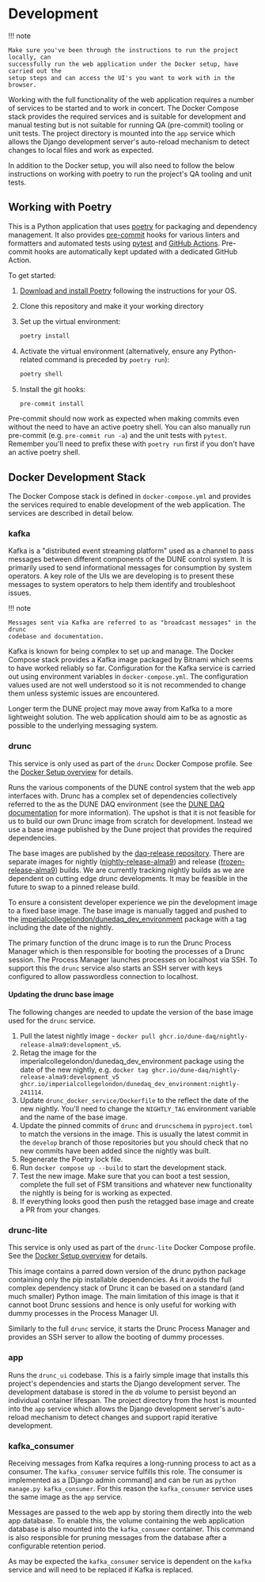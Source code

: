 # Development

<!-- markdownlint-disable next-line code-block-style -->
!!! note

    Make sure you've been through the instructions to run the project locally, can
    successfully run the web application under the Docker setup, have carried out the
    setup steps and can access the UI's you want to work with in the browser.

Working with the full functionality of the web application requires a number of services
to be started and to work in concert. The Docker Compose stack provides the required
services and is suitable for development and manual testing but is not suitable for
running QA (pre-commit) tooling or unit tests. The project directory is mounted into the
`app` service which allows the Django development server's auto-reload mechanism to
detect changes to local files and work as expected.

In addition to the Docker setup, you will also need to follow the below instructions on
working with poetry to run the project's QA tooling and unit tests.

## Working with Poetry

This is a Python application that uses [poetry](https://python-poetry.org) for packaging
and dependency management. It also provides [pre-commit](https://pre-commit.com/) hooks
for various linters and formatters and automated tests using
[pytest](https://pytest.org/) and [GitHub Actions](https://github.com/features/actions).
Pre-commit hooks are automatically kept updated with a dedicated GitHub Action.

To get started:

1. [Download and install Poetry](https://python-poetry.org/docs/#installation) following
   the instructions for your OS.

1. Clone this repository and make it your working directory

1. Set up the virtual environment:

    ```bash
    poetry install
    ```

1. Activate the virtual environment (alternatively, ensure any Python-related command is
   preceded by `poetry run`):

    ```bash
    poetry shell
    ```

1. Install the git hooks:

    ```bash
    pre-commit install
    ```

Pre-commit should now work as expected when making commits even without the need to have
an active poetry shell. You can also manually run pre-commit (e.g. `pre-commit run -a`)
and the unit tests with `pytest`. Remember you'll need to prefix these with `poetry run`
first if you don't have an active poetry shell.

## Docker Development Stack

The Docker Compose stack is defined in `docker-compose.yml` and provides the services
required to enable development of the web application. The services are described in detail below.

### kafka

Kafka is a "distributed event streaming platform" used as a channel to pass messages
between different components of the DUNE control system. It is primarily used to send
informational messages for consumption by system operators. A key role of the UIs we are
developing is to present these messages to system operators to help them identify and
troubleshoot issues.

<!-- markdownlint-disable next-line code-block-style -->
!!! note

    Messages sent via Kafka are referred to as "broadcast messages" in the drunc
    codebase and documentation.

Kafka is known for being complex to set up and manage. The Docker Compose stack provides
a Kafka image packaged by Bitnami which seems to have worked reliably so far.
Configuration for the Kafka service is carried out using environment variables in
`docker-compose.yml`. The configuration values used are not well understood so it is not
recommended to change them unless systemic issues are encountered.

Longer term the DUNE project may move away from Kafka to a more lightweight solution.
The web application should aim to be as agnostic as possible to the underlying messaging
system.

### drunc

This service is only used as part of the `drunc` Docker Compose profile. See the [Docker
Setup overview] for details.

Runs the various components of the DUNE control system that the web app interfaces with.
Drunc has a complex set of dependencies collectively referred to the as the DUNE DAQ
environment (see the [DUNE DAQ documentation] for more information). The upshot is that
it is not feasible for us to build our own Drunc image from scratch for development.
Instead we use a base image published by the Dune project that provides the required
dependencies.

The base images are published by the [daq-release repository]. There are separate images
for nightly ([nightly-release-alma9]) and release ([frozen-release-alma9]) builds. We
are currently tracking nightly builds as we are dependent on cutting edge drunc
developments. It may be feasible in the future to swap to a pinned release build.

To ensure a consistent developer experience we pin the development image to a fixed base
image. The base image is manually tagged and pushed to the
[imperialcollegelondon/dunedaq_dev_environment] package with a tag including the date of
the nightly.

The primary function of the drunc image is to run the Drunc Process Manager which is
then responsible for booting the processes of a Drunc session. The Process Manager
launches processes on localhost via SSH. To support this the `drunc` service also starts
an SSH server with keys configured to allow passwordless connection to localhost.

#### Updating the drunc base image

The following changes are needed to update the version of the base image used for the
`drunc` service.

1. Pull the latest nightly image - `docker pull
   ghcr.io/dune-daq/nightly-release-alma9:development_v5`.
1. Retag the image for the imperialcollegelondon/dunedaq_dev_environment package using
   the date of the new nightly, e.g.
   `docker tag ghcr.io/dune-daq/nightly-release-alma9:development_v5
   ghcr.io/imperialcollegelondon/dunedaq_dev_environment:nightly-241114`.
1. Update `drunc_docker_service/Dockerfile` to the reflect the date of the new nightly.
   You'll need to change the `NIGHTLY_TAG` environment variable and the name of the base
   image.
1. Update the pinned commits of `drunc` and `druncschema` in `pyproject.toml` to match
   the versions in the image. This is usually the latest commit in the `develop` branch
   of those repositories but you should check that no new commits have been added since
   the nightly was built.
1. Regenerate the Poetry lock file.
1. Run `docker compose up --build` to start the development stack.
1. Test the new image. Make sure that you can boot a test session, complete the full set
   of FSM transitions and whatever new functionality the nightly is being for is working
   as expected.
1. If everything looks good then push the retagged base image and create a PR from your
   changes.

[daq-release repository]: https://github.com/ImperialCollegeLondon/drunc_ui
[DUNE DAQ documentation]: https://dune-daq-sw.readthedocs.io/en/latest/
[nightly-release-alma9]: https://github.com/DUNE-DAQ/daq-release/pkgs/container/nightly-release-alma9
[frozen-release-alma9]: https://github.com/DUNE-DAQ/daq-release/pkgs/container/frozen-release-alma9
[imperialcollegelondon/dunedaq_dev_environment]: https://github.com/ImperialCollegeLondon/drunc_ui/pkgs/container/dunedaq_dev_environment

### drunc-lite

This service is only used as part of the `drunc-lite` Docker Compose profile. See the
[Docker Setup overview] for details.

This image contains a parred down version of the drunc python package containing only
the pip installable dependencies. As it avoids the full complex dependency stack of
Drunc it can be based on a standard (and much smaller) Python image. The main limitation
of this image is that it cannot boot Drunc sessions and hence is only useful for working
with dummy processes in the Process Manager UI.

Similarly to the full `drunc` service, it starts the Drunc Process Manager and provides
an SSH server to allow the booting of dummy processes.

[Docker Setup overview]: index.md#docker-setup

### app

Runs the `drunc_ui` codebase. This is a fairly simple image that installs this project's
dependencies and starts the Django development server. The development database is
stored in the `db` volume to persist beyond an individual container lifespan. The
project directory from the host is mounted into the `app` service which allows the
Django development server's auto-reload mechanism to detect changes and support rapid
iterative development.

### kafka_consumer

Receiving messages from Kafka requires a long-running process to act as a consumer. The
`kafka_consumer` service fulfills this role. The consumer is implemented as a [Django
admin command] and can be run as `python manage.py kafka_consumer`. For this reason the
`kafka_consumer` service uses the same image as the `app` service.

Messages are passed to the web app by storing them directly into the web app database.
To enable this, the volume containing the web application database is also mounted into
the `kafka_consumer` container. This command is also responsible for pruning messages
from the database after a configurable retention period.

As may be expected the `kafka_consumer` service is dependent on the `kafka` service and
will need to be replaced if Kafka is replaced.

